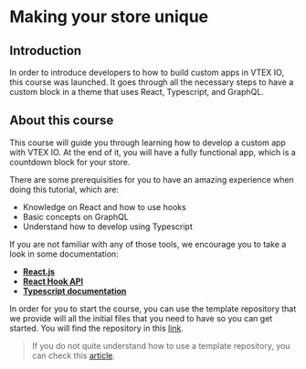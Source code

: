 # Making your store unique

## Introduction

In order to introduce developers to how to build custom apps in VTEX IO, this course was launched. It goes through all the necessary steps to have a custom block in a theme that uses React, Typescript, and GraphQL.

## About this course

This course will guide you through learning how to develop a custom app with VTEX IO. At the end of it, you will have a fully functional app, which is a countdown block for your store.

There are some prerequisities for you to have an amazing experience when doing this tutorial, which are:

- Knowledge on React and how to use hooks
- Basic concepts on GraphQL
- Understand how to develop using Typescript

If you are not familiar with any of those tools, we encourage you to take a look in some documentation:

- [**React.js**](https://reactjs.org/)
- [**React Hook API**](https://reactjs.org/docs/hooks-intro.html)
- [**Typescript documentation**](https://www.typescriptlang.org/)

In order for you to start the course, you can use the template repository that we provide will all the initial files that you need to have so you can get started. You will find the repository in this [link](https://github.com/vtex-trainings/store-block-template).

> If you do not quite understand how to use a template repository, you can check this [article](https://developers.vtex.com/page/how-to-use-a-template-repository).

